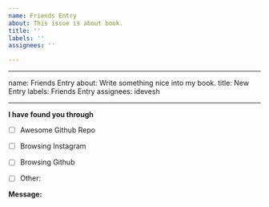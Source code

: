 ```yaml
---
name: Friends Entry
about: This issue is about book.
title: ''
labels: ''
assignees: ''

---
```


---
name: Friends Entry
about: Write something nice into my book.
title: New Entry
labels: Friends Entry
assignees: idevesh

---


<!-- Let me know you've found me -->
**I have found you through**

- [ ] Awesome Github Repo
- [ ] Browsing Instagram
- [ ] Browsing Github
- [ ] Other: 


**Message:**

<!--
Write your message to me here
-->
